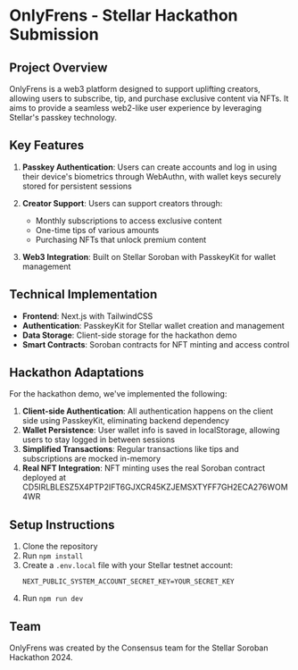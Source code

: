 # OnlyFrens - Stellar Hackathon Submission

## Project Overview

OnlyFrens is a web3 platform designed to support uplifting creators, allowing users to subscribe, tip, and purchase exclusive content via NFTs. It aims to provide a seamless web2-like user experience by leveraging Stellar's passkey technology.

## Key Features

1. **Passkey Authentication**: Users can create accounts and log in using their device's biometrics through WebAuthn, with wallet keys securely stored for persistent sessions
   
2. **Creator Support**: Users can support creators through:
   - Monthly subscriptions to access exclusive content
   - One-time tips of various amounts
   - Purchasing NFTs that unlock premium content
   
3. **Web3 Integration**: Built on Stellar Soroban with PasskeyKit for wallet management

## Technical Implementation

- **Frontend**: Next.js with TailwindCSS
- **Authentication**: PasskeyKit for Stellar wallet creation and management
- **Data Storage**: Client-side storage for the hackathon demo
- **Smart Contracts**: Soroban contracts for NFT minting and access control

## Hackathon Adaptations

For the hackathon demo, we've implemented the following:

1. **Client-side Authentication**: All authentication happens on the client side using PasskeyKit, eliminating backend dependency
2. **Wallet Persistence**: User wallet info is saved in localStorage, allowing users to stay logged in between sessions
3. **Simplified Transactions**: Regular transactions like tips and subscriptions are mocked in-memory
4. **Real NFT Integration**: NFT minting uses the real Soroban contract deployed at CD5IRLBLESZ5X4PTP2IFT6GJXCR45KZJEMSXTYFF7GH2ECA276WOM4WR

## Setup Instructions

1. Clone the repository
2. Run `npm install`
3. Create a `.env.local` file with your Stellar testnet account:
   ```
   NEXT_PUBLIC_SYSTEM_ACCOUNT_SECRET_KEY=YOUR_SECRET_KEY
   ```
4. Run `npm run dev`

## Team

OnlyFrens was created by the Consensus team for the Stellar Soroban Hackathon 2024. 